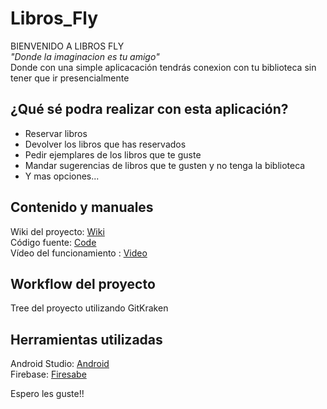 # Libros_Fly
BIENVENIDO A LIBROS FLY<br/>
_"Donde la imaginacion es tu amigo"<br/>_
Donde con una simple aplicacación tendrás conexion con tu biblioteca sin tener que ir presencialmente

## ¿Qué sé podra realizar con esta aplicación?
* Reservar libros
* Devolver los libros que has reservados
* Pedir ejemplares de los libros que te guste
* Mandar sugerencias de libros que te gusten y no tenga la biblioteca
* Y mas opciones...


## Contenido y manuales
Wiki del proyecto: [Wiki](https://github.com/AntonioEN/Libros_Fly/wiki)<br/>
Código fuente: [Code](https://github.com/AntonioEN/Libros_Fly)<br/>
Vídeo del funcionamiento : [Video]()<br/>


## Workflow del proyecto
Tree del proyecto utilizando GitKraken


## Herramientas utilizadas
Android Studio: [Android](https://developer.android.com/studio?gclid=Cj0KCQiA47GNBhDrARIsAKfZ2rBXorZsZkaM5eZNQjvWKFiWe1yPln_Oe_lllkJEw3RrQKcSNBhamD8aAsBrEALw_wcB&gclsrc=aw.ds)<br/>
Firebase: [Firesabe](https://firebase.google.com/?hl=es)<br/>

Espero les guste!!
